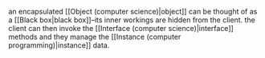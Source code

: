 an encapsulated [[Object (computer science)|object]] can be thought of as a [[Black box|black box]]–its inner workings are hidden from the client.  the client can then invoke the [[Interface (computer science)|interface]] methods and they manage the [[Instance (computer programming)|instance]] data.
